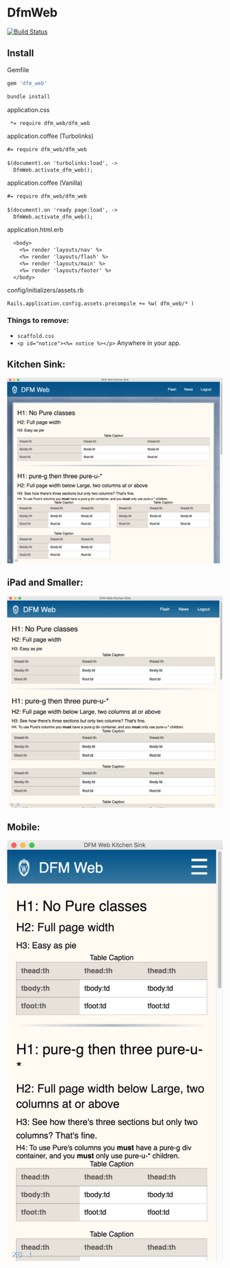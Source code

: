 # DfmWeb

[![Build Status](https://travis-ci.com/DFMCH/dfm_web.svg?token=196vxcfGdDuHh5NupQpW&branch=master)](https://travis-ci.com/DFMCH/dfm_web)


## Install

Gemfile
```ruby
gem 'dfm_web'
```

```bash
bundle install
```

application.css
```
 *= require dfm_web/dfm_web
```

application.coffee (Turbolinks)
```
#= require dfm_web/dfm_web

$(document).on 'turbolinks:load', ->
  DfmWeb.activate_dfm_web();
```

application.coffee (Vanilla)
```
#= require dfm_web/dfm_web

$(document).on 'ready page:load', ->
  DfmWeb.activate_dfm_web();
```


application.html.erb
```
  <body>
    <%= render 'layouts/nav' %>
    <%= render 'layouts/flash' %>
    <%= render 'layouts/main' %>
    <%= render 'layouts/footer' %>
  </body>
```

config/initializers/assets.rb
```
Rails.application.config.assets.precompile += %w( dfm_web/* )
```

### Things to remove:
* `scaffold.css`
* `<p id="notice"><%= notice %></p>` Anywhere in your app.




## Kitchen Sink:
![README.png](README.png)

## iPad and Smaller:
![README_IPAD.png](README_IPAD.png)

## Mobile:
![README_MOBILE.png](README_MOBILE.png)
